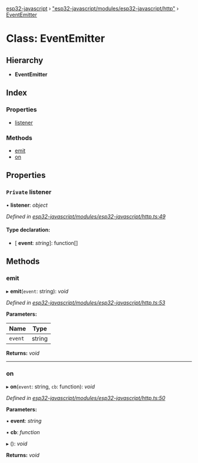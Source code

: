[esp32-javascript](../README.md) › ["esp32-javascript/modules/esp32-javascript/http"](../modules/_esp32_javascript_modules_esp32_javascript_http_.md) › [EventEmitter](_esp32_javascript_modules_esp32_javascript_http_.eventemitter.md)

# Class: EventEmitter

## Hierarchy

* **EventEmitter**

## Index

### Properties

* [listener](_esp32_javascript_modules_esp32_javascript_http_.eventemitter.md#private-listener)

### Methods

* [emit](_esp32_javascript_modules_esp32_javascript_http_.eventemitter.md#emit)
* [on](_esp32_javascript_modules_esp32_javascript_http_.eventemitter.md#on)

## Properties

### `Private` listener

• **listener**: *object*

*Defined in [esp32-javascript/modules/esp32-javascript/http.ts:49](https://github.com/marcelkottmann/esp32-javascript/blob/801e1cb/components/esp32-javascript/modules/esp32-javascript/http.ts#L49)*

#### Type declaration:

* \[ **event**: *string*\]: function[]

## Methods

###  emit

▸ **emit**(`event`: string): *void*

*Defined in [esp32-javascript/modules/esp32-javascript/http.ts:53](https://github.com/marcelkottmann/esp32-javascript/blob/801e1cb/components/esp32-javascript/modules/esp32-javascript/http.ts#L53)*

**Parameters:**

Name | Type |
------ | ------ |
`event` | string |

**Returns:** *void*

___

###  on

▸ **on**(`event`: string, `cb`: function): *void*

*Defined in [esp32-javascript/modules/esp32-javascript/http.ts:50](https://github.com/marcelkottmann/esp32-javascript/blob/801e1cb/components/esp32-javascript/modules/esp32-javascript/http.ts#L50)*

**Parameters:**

▪ **event**: *string*

▪ **cb**: *function*

▸ (): *void*

**Returns:** *void*
